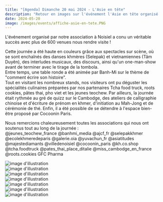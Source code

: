 ```yaml
---
title: "[Agenda] Dimanche 20 mai 2024 - L'Asie en tête"
description: "Retour en images sur l'événement l'Asie en tête organisé avec nos associations partenaires"
date: 2024-05-20
image: /images/events/affiche-asie-en-tete.PNG
---
```


L'événement organisé par notre association à Noisiel a conu un véritable succès avec plus de 600 venues nous rendre visite !<br>

Cette journée a été haute en couleurs grâce aux spectacles sur scène, où se sont enchaînés des danses khmères (Selepak) et vietnamiennes (Tâm Duyên), des interludes musicaux, des discours, ainsi qu'un one-man-show avant de terminer avec le tirage de la tombola.<br>
Entre temps, une table ronde a été animée par Banh-Mi sur le thème de "comment écrire son histoire".<br>
Tout en visitant les nombreux stands, nos visiteurs ont pu déguster les spécialités culinaires préparées par nos partenaires Tcha food truck, roots cookies, pâtes thai, pho viet et les jeunes teochew.
Par ailleurs, la journée était rythmée au gré de quizz sur le Cambodge, des ateliers de calligraphie chinoise et d'écriture de prénom en khmer, d'initiation au Mah-Jong et de cérémonie de thé.
Enfin, il a été possible de se détendre à l'espace bien-être proposé par Cocoonin Paris.

Nous remercions chaleureusement toutes les associations qui nous ont soutenus tout au long de la journée :<br>
@jeunes_teochew_france @banhmi_media @ajcf_fr @selepakkhmer @ecolekhmeredeparis @galerie.oia @yuvachun_fr
@asiatitudes @majestediamants @villedenoisiel @cocoonin_paris @kh.co.shop @tcha.foodtruck @pates_thai_place_ditalie @miss_cambodge_en_france @roots.cookies GFC Pharma

![image d'illustration](/images/events/asietete/1.jpg)<br>
![image d'illustration](/images/events/asietete/2.jpg)<br>
![image d'illustration](/images/events/asietete/3.jpg)<br>
![image d'illustration](/images/events/asietete/4.jpg)<br>
![image d'illustration](/images/events/asietete/5.jpg)<br>
![image d'illustration](/images/events/asietete/6.jpg)<br>
![image d'illustration](/images/events/asietete/8.jpg)
